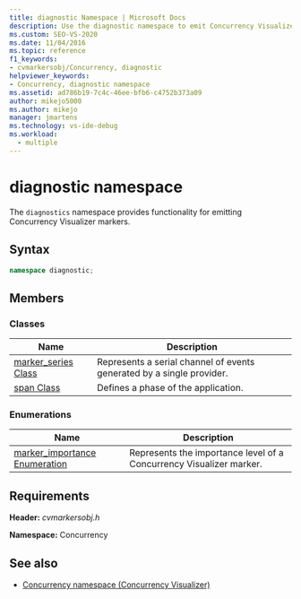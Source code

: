```yaml
---
title: diagnostic Namespace | Microsoft Docs
description: Use the diagnostic namespace to emit Concurrency Visualizer markers. The diagnostic namespace is a member of the Concurrency namespace.
ms.custom: SEO-VS-2020
ms.date: 11/04/2016
ms.topic: reference
f1_keywords: 
- cvmarkersobj/Concurrency, diagnostic
helpviewer_keywords: 
- Concurrency, diagnostic namespace
ms.assetid: ad786b19-7c4c-46ee-bfb6-c4752b373a09
author: mikejo5000
ms.author: mikejo
manager: jmartens
ms.technology: vs-ide-debug
ms.workload: 
  - multiple
---
```

# diagnostic namespace
The `diagnostics` namespace provides functionality for emitting Concurrency Visualizer markers.

## Syntax

```cpp
namespace diagnostic;
```

## Members

### Classes

|Name|Description|
|----------|-----------------|
|[marker_series Class](../profiling/marker-series-class.md)|Represents a serial channel of events generated by a single provider.|
|[span Class](../profiling/span-class.md)|Defines a phase of the application.|

### Enumerations

|Name|Description|
|----------|-----------------|
|[marker_importance Enumeration](../profiling/marker-importance-enumeration.md)|Represents the importance level of a Concurrency Visualizer marker.|

## Requirements
 **Header:** *cvmarkersobj.h*

 **Namespace:** Concurrency

## See also
- [Concurrency namespace (Concurrency Visualizer)](../profiling/concurrency-namespace-concurrency-visualizer.md)